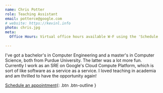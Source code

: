 ```yaml
---
name: Chris Potter
role: Teaching Assistant
email: potterce@google.com
# website: https://kevinl.info
photo: chris.jpg
meta:
  Office Hours: Virtual office hours available W-F using the 'Schedule an appointment' button. Please try to schedule at least 2 hours in advance.
  
---
```


I've got a bachelor's in Computer Engineering and a master's in Computer Science, both from Purdue University. The latter was a lot more fun. Currently I work as an SRE on Google's Cloud Compute Platform, which is sort of like software as a service as a service. I loved teaching in academia and am thrilled to have the opportunity again!

[Schedule an appointment](https://calendar.app.google/V2dn8apQ2S8u4vbG9){: .btn .btn-outline }

